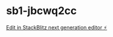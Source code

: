# sb1-jbcwq2cc

[Edit in StackBlitz next generation editor ⚡️](https://stackblitz.com/~/github.com/jldfy/sb1-jbcwq2cc)